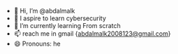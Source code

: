 - 👋 Hi, I’m @abdalmalk
- 👀 I aspire to learn cybersecurity 
- 🌱 I’m currently learning From scratch
- 📫 reach me in gmail {abdalmalk2008123@gmail.com}
- 😄 Pronouns: he 


<!---
abdalmalkall/abdalmalkall is a ✨ special ✨ repository because its `README.md` (this file) appears on your GitHub profile.
You can click the Preview link to take a look at your changes.
--->
